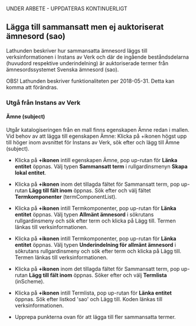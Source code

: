 UNDER ARBETE - UPPDATERAS KONTINUERLIGT

## Lägga till sammansatt men ej auktoriserat ämnesord (sao)

Lathunden beskriver hur sammansatta ämnesord läggs till verksinformationen i Instans av Verk och där de ingående beståndsdelarna (huvudord respektive underindelning) är auktoriserade termer från ämnesordssystemet Svenska ämnesord (sao). 

OBS! Lathunden beskriver funktionaliteten per 2018-05-31. Detta kan komma att förändras.

### Utgå från Instans av Verk

#### Ämne (subject)
Utgår katalogiseringen från en mall finns egenskapen Ämne redan i mallen. Vid behov av att lägga till egenskapen Ämne: Klicka på +ikonen högst upp till höger inom avsnittet för Instans av Verk, sök efter och lägg till Ämne (subject).

* Klicka på **+ikonen** intill egenskapen Ämne, pop up-rutan för **Länka entitet** öppnas. Välj typen **Sammansatt term** i rullgardinsmenyn **Skapa lokal entitet**.

* Klicka på **+ikonen** inom det tillagda fältet för Sammansatt term, pop up-rutan **Lägg till fält inom** öppnas. Sök efter och välj fältet **Termkomponenter** (termComponentList).

* Klicka på **+ikonen** intill Termkomponenter, pop up-rutan för **Länka entitet** öppnas. Välj typen **Allmänt ämnesord** i sökrutans rullgardinsmeny och sök efter term och klicka på Lägg till. Termen länkas till verksinformationen.

* Klicka på **+ikonen** intill Termkomponenter, pop up-rutan för **Länka entitet** öppnas. Välj typen **Underindelning för allmänt ämnesord** i sökrutans rullgardinsmeny och sök efter term och klicka på Lägg till. Termen länkas till verksinformationen.

* Klicka på **+ikonen** inom det tillagda fältet för Sammansatt term, pop up-rutan **Lägg till fält inom** öppnas. Söker efter och välj **Termlista** (inScheme).

* Klicka på **+ikonen** intill Termlista, pop up-rutan för **Länka entitet** öppnas. Sök efter listkod 'sao' och Lägg till. Koden länkas till verksinformationen.

* Upprepa punkterna ovan för att lägga till fler sammansatta termer.



